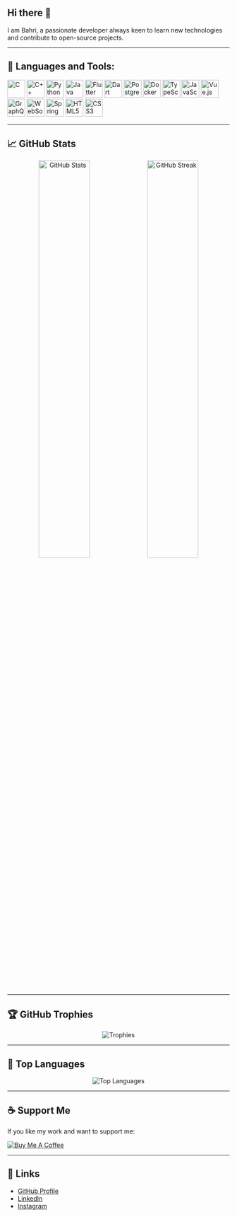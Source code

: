 ## Hi there 👋
I am Bahri, a passionate developer always keen to learn new technologies and contribute to open-source projects.

------

## 🔧 Languages and Tools:
<p align="left">
  <img src="https://img.icons8.com/color/48/000000/c-programming.png" alt="C" width="40" height="40"/>
  <img src="https://img.icons8.com/color/48/000000/c-plus-plus-logo.png" alt="C++" width="40" height="40"/>
  <img src="https://img.icons8.com/color/48/000000/python.png" alt="Python" width="40" height="40"/>
  <img src="https://img.icons8.com/color/48/000000/java-coffee-cup-logo.png" alt="Java" width="40" height="40"/>
  <img src="https://img.icons8.com/color/48/000000/flutter.png" alt="Flutter" width="40" height="40"/>
  <img src="https://img.icons8.com/color/48/000000/dart.png" alt="Dart" width="40" height="40"/>
  <img src="https://img.icons8.com/color/48/000000/postgreesql.png" alt="PostgreSQL" width="40" height="40"/>
  <img src="https://img.icons8.com/color/48/000000/docker.png" alt="Docker" width="40" height="40"/>
  <img src="https://img.icons8.com/color/48/000000/typescript.png" alt="TypeScript" width="40" height="40"/>
  <img src="https://img.icons8.com/color/48/000000/javascript.png" alt="JavaScript" width="40" height="40"/>
  <img src="https://img.icons8.com/color/48/000000/vue-js.png" alt="Vue.js" width="40" height="40"/>
  <img src="https://img.icons8.com/color/48/000000/graphql.png" alt="GraphQL" width="40" height="40"/>
  <img src="https://static.thenounproject.com/png/1206756-200.png" alt="WebSocket" width="40" height="40"/>
  <img src="https://img.icons8.com/color/48/000000/spring-logo.png" alt="Spring Boot" width="40" height="40"/>
  <img src="https://img.icons8.com/color/48/000000/html-5.png" alt="HTML5" width="40" height="40"/>
  <img src="https://img.icons8.com/color/48/000000/css3.png" alt="CSS3" width="40" height="40"/>
</p>


---

## 📈 GitHub Stats
<p align="center">
  <img src="https://github-readme-stats.vercel.app/api?username=bahribirer&show_icons=true&theme=radical" alt="GitHub Stats" width="48%" />
  <img src="https://github-readme-streak-stats.herokuapp.com/?user=bahribirer&theme=radical" alt="GitHub Streak" width="48%" />
</p>

----

## 🏆 GitHub Trophies
<p align="center">
  <img src="https://github-profile-trophy.vercel.app/?username=bahribirer&theme=onedark&row=1&column=7" alt="Trophies" />
</p>

---

## 🌟 Top Languages
<p align="center">
  <img src="https://github-readme-stats.vercel.app/api/top-langs/?username=bahribirer&layout=compact&theme=radical" alt="Top Languages" />
</p>

----

## ☕ Support Me
If you like my work and want to support me:

[![Buy Me A Coffee](https://img.shields.io/badge/Buy%20Me%20A%20Coffee-Support%20My%20Work-yellow?style=for-the-badge&logo=buy-me-a-coffee)](https://www.buymeacoffee.com/yourusername)

---

## 🔗 Links
- [GitHub Profile](https://github.com/bahribirer)
- [LinkedIn](https://www.linkedin.com/in/bahri-birer-0225a6267)
- [Instagram](https://www.instagram.com/bahribirer/?hl=tr&ysclid=m1g1phrk8p348555500)
